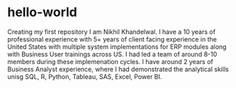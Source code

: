 # hello-world
Creating my first repository 
I am Nikhil Khandelwal. I have a 10 years of professional experience with 5+ years of client facing experience in the United States with multiple system implementations for ERP modules along with Business User trainings across US. I had led a team of around 8-10 members during these implemenation cycles. I have around 2 years of Business Analyst experience, where I had demonstrated the analytical skills unisg SQL, R, Python, Tableau, SAS, Excel, Power BI.
